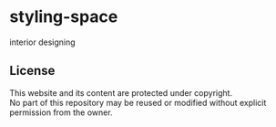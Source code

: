 # styling-space
interior designing
## License

This website and its content are protected under copyright.  
No part of this repository may be reused or modified without explicit permission from the owner.

